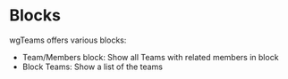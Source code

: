 # Blocks

wgTeams offers various blocks:

* Team/Members block: Show all Teams with related members in block
* Block Teams: Show a list of the teams

